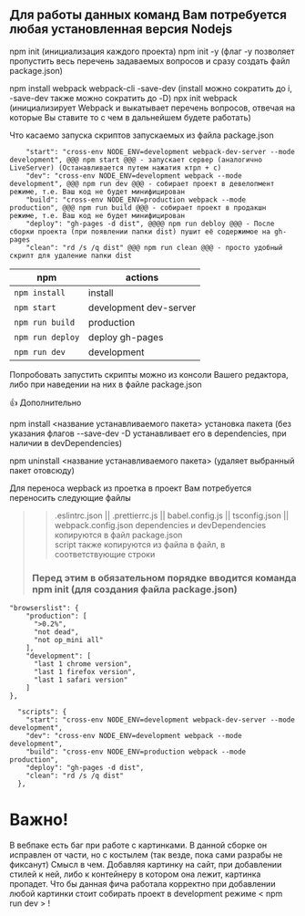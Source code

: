 ## Для работы данных команд Вам потребуется любая установленная версия Nodejs

npm init (инициализация каждого проекта)
npm init -y (флаг -у позволяет пропустить весь перечень задаваемых вопросов и сразу создать файл package.json)

npm install webpack webpack-cli -save-dev (install можно сократить до i, -save-dev также можно сократить до -D)
npx init webpack (инициализирует Webpack и выкатывает перечень вопросов, отвечая на которые Вы ставите то с чем в
дальнейшем будете работать)

Что касаемо запуска скриптов запускаемых из файла package.json

```
    "start": "cross-env NODE_ENV=development webpack-dev-server --mode development", @@@ npm start @@@ - запускает сервер (аналогично LiveServer) (Останавливается путем нажатия ктрл + с)
    "dev": "cross-env NODE_ENV=development webpack --mode development", @@@ npm run dev @@@ - собирает проект в девелопмент режиме, т.е. Ваш код не будет минифицирован
    "build": "cross-env NODE_ENV=production webpack --mode production", @@@ npm run build @@@ - собирает проект в продакшн режиме, т.е. Ваш код не будет минифицирован
    "deploy": "gh-pages -d dist", @@@@ npm run debloy @@@ - После сборки проекта (при появлении папки dist) пушит её содержимое на gh-pages 
    "clean": "rd /s /q dist" @@@ npm run clean @@@ - просто удобный скрипт для удаление папки dist 
```

| npm              | actions            |
|------------------|--------------------|
| `npm install`    | install            |
| `npm start`  | development dev-server |
| `npm run build`  | production         |
| `npm run deploy` | deploy gh-pages    |
| `npm run dev`    | development        |

Попробовать запустить скрипты можно из консоли Вашего редактора, либо при наведении на них в файле package.json

👍 Дополнительно

npm install <название устанавливаемого пакета> установка пакета (без указания флагов --save-dev -D устанавливает его в dependencies, при наличии в devDependencies)

npm uninstall <название устанавливаемого пакета> (удаляет выбранный пакет отовсюду)


Для переноса wepback из проетка в проект Вам потребуется переносить следующие файлы 
>> .eslintrc.json || .prettierrc.js || babel.config.js || tsconfig.json || webpack.config.json 
> dependencies и devDependencies копируются в файл package.json  
> script также копируются из файла в файл, в соответствующие строки
> ### Перед этим в обязательном порядке вводится команда npm init (для создания файла package.json)
 
```  
"browserslist": {
    "production": [
      ">0.2%",
      "not dead",
      "not op_mini all"
    ],
    "development": [
      "last 1 chrome version",
      "last 1 firefox version",
      "last 1 safari version"
    ]
},

  "scripts": {
    "start": "cross-env NODE_ENV=development webpack-dev-server --mode development",
    "dev": "cross-env NODE_ENV=development webpack --mode development",
    "build": "cross-env NODE_ENV=production webpack --mode production",
    "deploy": "gh-pages -d dist",
    "clean": "rd /s /q dist"
  },
```
# Важно! 
В вебпаке есть баг при работе с картинками. В данной сборке он исправлен от части, но с костылем (так везде, пока сами разрабы не фиксанут)
Смысл в чем. Добавляя картинку на сайт, при добавлении стилей к ней, либо к контейнеру в котором она лежит, картинка пропадет. Что бы данная фича работала корректно при добавлении любой картинки стоит собирать проект в development режиме < npm run dev > ! 

